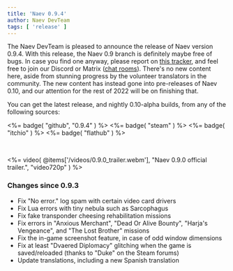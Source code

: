 ```yaml
---
title: 'Naev 0.9.4'
author: Naev DevTeam
tags: [ 'release' ]
---
```


The Naev DevTeam is pleased to announce the release of Naev version 0.9.4.
With this release, the Naev 0.9 branch is definitely maybe free of bugs.
In case you find one anyway, please report on [this tracker](https://github.com/naev/naev/issues),
and feel free to join our Discord or Matrix ([chat rooms](https://naev.org/contact/)).
There's no new content here, aside from stunning progress by the volunteer translators in the community.
The new content has instead gone into pre-releases of Naev 0.10, and our attention for the rest of 2022 will be on finishing that.


You can get the latest release, and nightly 0.10-alpha builds, from any of the following sources:

<%= badge( "github", "0.9.4" ) %>
<%= badge( "steam" ) %>
<%= badge( "itchio" ) %>
<%= badge( "flathub" ) %>

<br>

<%= video( @items['/videos/0.9.0_trailer.webm'], "Naev 0.9.0 official trailer.", "video720p" ) %>

### Changes since 0.9.3
   * Fix "No error." log spam with certain video card drivers
   * Fix Lua errors with tiny nebula such as Sarcophagus
   * Fix fake transponder cheesing rehabilitation missions
   * Fix errors in "Anxious Merchant", "Dead Or Alive Bounty", "Harja's Vengeance", and "The Lost Brother" missions
   * Fix the in-game screenshot feature, in case of odd window dimensions
   * Fix at least "Dvaered Diplomacy" glitching when the game is saved/reloaded (thanks to "Duke" on the Steam forums)
   * Update translations, including a new Spanish translation
